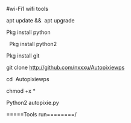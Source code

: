 #wi-Fi1
wifi tools

apt update &&  apt upgrade 


Pkg install python

 
Pkg install python2


Pkg install git


git clone http://github.com/nxxxu/Autopixiewps 


cd  Autopixiewps 


chmod +x *


Python2 autopixie.py


=====Tools run========/
